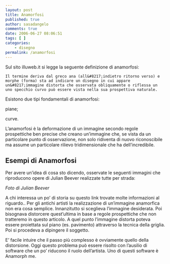 ```yaml
---
layout: post
title: Anamorfosi
published: true
author: sasadangelo
comments: true
date: 2006-06-27 08:06:51
tags: [ ]
categories:
    - disegno
permalink: /anamorfosi
---
```




  Sul sito illuweb.it si legge la seguente definizione di anamorfosi:



  
    Il termine deriva dal greco ana (all&#8217;indietro ritorno verso) e morphe (forma) sta ad indicare un disegno in cui appare un&#8217;immagine distorta che osservata obliquamente o riflessa un uno specchio curvo può essere vista nella sua prospettiva naturale.
  



  
  
   Esistono due tipi fondamentali di anamorfosi:



  piane;


  curve.



  L&#8217;anamorfosi è la deformazione di un immagine secondo regole prospettiche ben precise che creano un&#8217;immagine che, se vista da un particolare punto di osservazione, non solo ridiventa di nuovo riconoscibile ma assume un particolare rilievo tridimensionale che ha dell&#8217;incredibile.


## Esempi di Anamorfosi


  Per avere un&#8217;idea di cosa sto dicendo, osservate le seguenti immagini che riproducono opere di Julian Beever realizzate tutte per strada:






















_Foto di Julian Beever_


  A chi interessa un po&#8217; di storia su questo link trovate molte informazioni al riguardo.. Per gli antichi artisti la realizzazione di un&#8217;immagine anamorfica non era cosa semplice. Innanzitutto si sceglieva l&#8217;immagine desiderata. Poi bisognava distorcere quest&#8217;ultima in base a regole prospettiche che non tratteremo in questo articolo. A quel punto l&#8217;immagine distorta poteva essere proiettata sul piano (es. pavimento) attraverso la tecnica della griglia. Poi si procedeva a dipingere il soggetto.



  E&#8217; facile intuire che il passo più complesso è ovviamente quello della distorsione. Oggi questo problema può essere risolto con l&#8217;ausilio di software che un po&#8217; riducono il ruolo dell&#8217;artista. Uno di questi software è Anamorph me.
